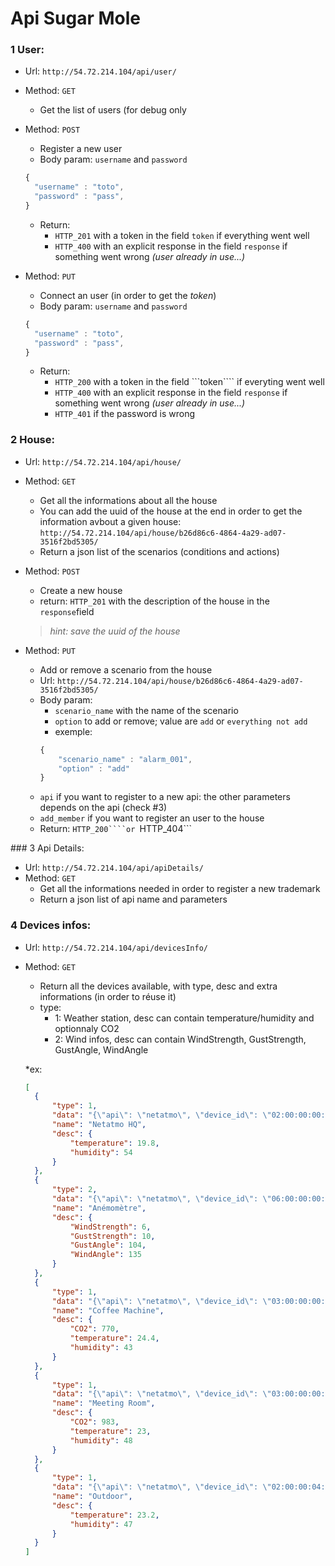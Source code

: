 # Api Sugar Mole

### 1 User:
* Url: ```http://54.72.214.104/api/user/```
* Method: ```GET```
	* Get the list of users (for debug only
* Method: ```POST```
	* Register a new user 	
	* Body param: ```username``` and ```password``` 
	```javascript
  {
      "username" : "toto",
      "password" : "pass",
  }
  ```
  * Return:  
     + ```HTTP_201``` with a token in the field ```token``` if everything went well
     + ```HTTP_400``` with an explicit response in the field ```response``` if something went wrong *(user already in use...)*
    

* Method: ```PUT```
	* Connect an user (in order to get the *token*)
	* Body param: ```username``` and ```password``` 
	```javascript
  {
      "username" : "toto",
      "password" : "pass",
  }
  ```
  * Return:
  	* ```HTTP_200``` with a token in the field ```token```` if everyting went well
  	* ```HTTP_400```  with an explicit response in the field ```response``` if something went wrong *(user already in use...)*
  	* ```HTTP_401``` if the password is wrong

	
### 2 House:
* Url:  ```http://54.72.214.104/api/house/```
* Method: ```GET```
    * Get all the informations about all the house
    * You can add the uuid of the house at the end in order to get the information avbout a given house: ```http://54.72.214.104/api/house/b26d86c6-4864-4a29-ad07-3516f2bd5305/```
    * Return a json list of the scenarios (conditions and actions)

* Method: ```POST```
    * Create a new house
    * return: ```HTTP_201``` with the description of the house in the ```response```field
    > *hint: save the uuid of the house*

* Method: ```PUT```
	* Add or remove a scenario from the house
	* Url: ```http://54.72.214.104/api/house/b26d86c6-4864-4a29-ad07-3516f2bd5305/```
	* Body param:  
		- ```scenario_name``` with the name of the scenario
		- ```option``` to add or remove; value are ```add``` or ```everything not add``` 
		- exemple:
		```javascript
		{
			"scenario_name" : "alarm_001",
			"option" : "add"
		}
		```
    - ```api``` if you want to register to a new api: the other parameters depends on the api (check #3)
    - ```add_member``` if you want to register an user to the house

	* Return: ```HTTP_200````or ```HTTP_404```



### 3 Api Details:
* Url:  ```http://54.72.214.104/api/apiDetails/```
* Method: ```GET```
    * Get all the informations needed in order to register a new trademark 
    * Return a json list of api name and parameters 

### 4 Devices infos:
* Url: ```http://54.72.214.104/api/devicesInfo/```
* Method: ```GET```
  * Return all the devices available, with type, desc and extra informations (in order to réuse it)
  * type:
    + 1: Weather station, desc can contain temperature/humidity and optionnaly CO2
    + 2: Wind infos, desc can contain   WindStrength, GustStrength, GustAngle, WindAngle

  *ex: 
  ```json
  [
    {
        "type": 1, 
        "data": "{\"api\": \"netatmo\", \"device_id\": \"02:00:00:00:02:a0\"}", 
        "name": "Netatmo HQ", 
        "desc": {
            "temperature": 19.8, 
            "humidity": 54
        }
    }, 
    {
        "type": 2, 
        "data": "{\"api\": \"netatmo\", \"device_id\": \"06:00:00:00:00:cc\"}", 
        "name": "Anémomètre", 
        "desc": {
            "WindStrength": 6, 
            "GustStrength": 10, 
            "GustAngle": 104, 
            "WindAngle": 135
        }
    }, 
    {
        "type": 1, 
        "data": "{\"api\": \"netatmo\", \"device_id\": \"03:00:00:00:1c:24\"}", 
        "name": "Coffee Machine", 
        "desc": {
            "CO2": 770, 
            "temperature": 24.4, 
            "humidity": 43
        }
    }, 
    {
        "type": 1, 
        "data": "{\"api\": \"netatmo\", \"device_id\": \"03:00:00:00:9f:1e\"}", 
        "name": "Meeting Room", 
        "desc": {
            "CO2": 983, 
            "temperature": 23, 
            "humidity": 48
        }
    }, 
    {
        "type": 1, 
        "data": "{\"api\": \"netatmo\", \"device_id\": \"02:00:00:04:c5:b4\"}", 
        "name": "Outdoor", 
        "desc": {
            "temperature": 23.2, 
            "humidity": 47
        }
    }
  ]
  ```
